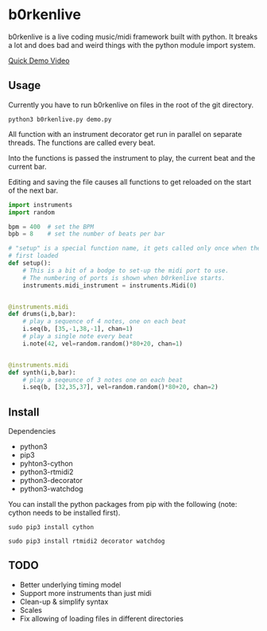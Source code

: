b0rkenlive
==========

b0rkenlive is a live coding music/midi framework built with python. It breaks a lot and does bad and weird things with the python module import system.

[Quick Demo Video](https://www.youtube.com/watch?v=QRnDNEKzn68)

Usage
-----
Currently you have to run b0rkenlive on files in the root of the git directory.

```python3 b0rkenlive.py demo.py```

All function with an instrument decorator get run in parallel on separate threads. The functions are called every beat.

Into the functions is passed the instrument to play, the current beat and the current bar.

Editing and saving the file causes all functions to get reloaded on the start of the next bar.

```Python
import instruments
import random

bpm = 400  # set the BPM
bpb = 8    # set the number of beats per bar

# "setup" is a special function name, it gets called only once when the file is 
# first loaded
def setup():
    # This is a bit of a bodge to set-up the midi port to use.
    # The numbering of ports is shown when b0rkenlive starts.
    instruments.midi_instrument = instruments.Midi(0)


@instruments.midi
def drums(i,b,bar):
    # play a sequence of 4 notes, one on each beat
    i.seq(b, [35,-1,38,-1], chan=1)
    # play a single note every beat
    i.note(42, vel=random.random()*80+20, chan=1)


@instruments.midi
def synth(i,b,bar):
    # play a seqeunce of 3 notes one on each beat
    i.seq(b, [32,35,37], vel=random.random()*80+20, chan=2)
```

Install
-------

Dependencies

* python3
* pip3
* pyhton3-cython
* python3-rtmidi2
* python3-decorator
* python3-watchdog

You can install the python packages from pip with the following (note: cython needs to be installed first).

```sudo pip3 install cython```

```sudo pip3 install rtmidi2 decorator watchdog```

TODO
----

* Better underlying timing model
* Support more instruments than just midi
* Clean-up & simplify syntax
* Scales
* Fix allowing of loading files in different directories

